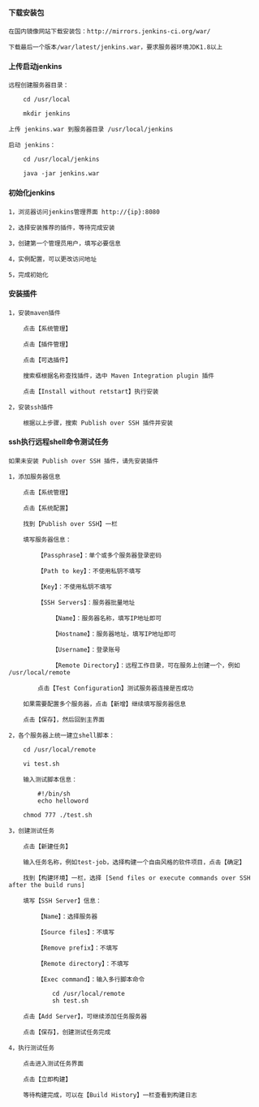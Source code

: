 
#### 下载安装包

	在国内镜像网站下载安装包：http://mirrors.jenkins-ci.org/war/
	
	下载最后一个版本/war/latest/jenkins.war，要求服务器环境JDK1.8以上

#### 上传启动jenkins

	远程创建服务器目录：
	
		cd /usr/local
		
		mkdir jenkins
		
	上传 jenkins.war 到服务器目录 /usr/local/jenkins
	
	启动 jenkins：
	
		cd /usr/local/jenkins
	
		java -jar jenkins.war

#### 初始化jenkins

	1，浏览器访问jenkins管理界面 http://{ip}:8080
	
	2，选择安装推荐的插件，等待完成安装
	
	3，创建第一个管理员用户，填写必要信息
	
	4，实例配置，可以更改访问地址
	
	5，完成初始化

#### 安装插件

	1，安装maven插件
	
		点击【系统管理】
		
		点击【插件管理】
		
		点击【可选插件】
		
		搜索框根据名称查找插件，选中 Maven Integration plugin 插件
		
		点击【Install without retstart】执行安装
	
	2，安装ssh插件
	
		根据以上步骤，搜索 Publish over SSH 插件并安装

#### ssh执行远程shell命令测试任务

	如果未安装 Publish over SSH 插件，请先安装插件
	
	1，添加服务器信息
	
		点击【系统管理】
		
		点击【系统配置】
		
		找到【Publish over SSH】一栏
		
		填写服务器信息：
		
			【Passphrase】：单个或多个服务器登录密码
			
			【Path to key】：不使用私钥不填写
			
			【Key】：不使用私钥不填写
			
			【SSH Servers】：服务器批量地址
			
				【Name】：服务器名称，填写IP地址即可
				
				【Hostname】：服务器地址，填写IP地址即可
				
				【Username】：登录账号
				
				【Remote Directory】：远程工作目录，可在服务上创建一个，例如 /usr/local/remote
			
			点击【Test Configuration】测试服务器连接是否成功
		
		如果需要配置多个服务器，点击【新增】继续填写服务器信息
		
		点击【保存】，然后回到主界面
	
	2，各个服务器上统一建立shell脚本：
		
		cd /usr/local/remote
		
		vi test.sh
		
		输入测试脚本信息：
		
			#!/bin/sh
			echo helloword
		
		chmod 777 ./test.sh
		
	3，创建测试任务
	
		点击【新建任务】
		
		输入任务名称，例如test-job，选择构建一个自由风格的软件项目，点击【确定】
		
		找到【构建环境】一栏，选择 [Send files or execute commands over SSH after the build runs]
		
		填写【SSH Server】信息：
		
			【Name】：选择服务器
			
			【Source files】：不填写
			
			【Remove prefix】：不填写
			
			【Remote directory】：不填写
			
			【Exec command】：输入多行脚本命令
			
				cd /usr/local/remote
				sh test.sh
			
		点击【Add Server】，可继续添加任务服务器
		
		点击【保存】，创建测试任务完成
	
	4，执行测试任务
	
		点击进入测试任务界面
		
		点击【立即构建】
		
		等待构建完成，可以在【Build History】一栏查看到构建日志
		
